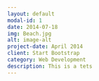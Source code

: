 ```yaml
---
layout: default
modal-id: 1
date: 2014-07-18
img: Beach.jpg
alt: image-alt
project-date: April 2014
client: Start Bootstrap
category: Web Development
description: This is a tets
---
```

